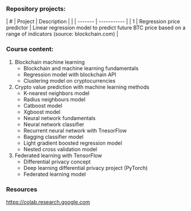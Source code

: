 ### Repository projects:
| # | Project | Description |
| | ------- | ----------- |
| 1 | Regression price predictor | Linear regression model to predict future BTC price based on a range of indicators (source: blockchain.com) | 


### Course content:
1. Blockchain machine learning
    - Blockchain and machine learning fundamentals
    - Regression model with blockchain API
    - Clustering model on cryptocurrencies
2. Crypto value prediction with machine learning methods
    - K-nearest neighbors model
    - Radius neighbours model
    - Catboost model
    - Xgboost model
    - Neural network fundamentals
    - Neural network classifier
    - Recurrent neural network with TnesorFlow
    - Bagging classifier model
    - Light gradient boosted regression model
    - Nested cross validation model
3. Federated learning with TensorFlow
    - Differential privacy concept
    - Deep learning differential privacy project (PyTorch)
    - Federated learning model

### Resources
https://colab.research.google.com


